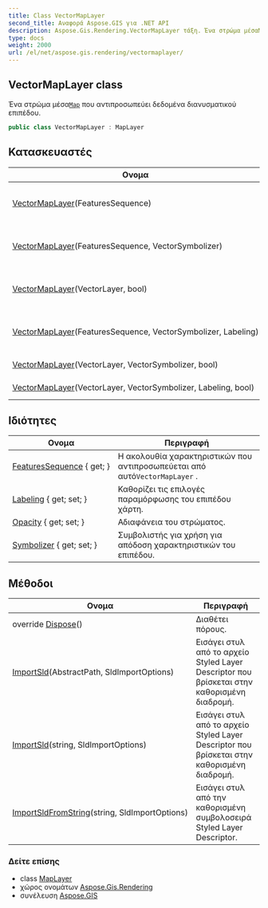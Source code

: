 ```yaml
---
title: Class VectorMapLayer
second_title: Αναφορά Aspose.GIS για .NET API
description: Aspose.Gis.Rendering.VectorMapLayer τάξη. Ένα στρώμα μέσαMap που αντιπροσωπεύει δεδομένα διανυσματικού επιπέδου.
type: docs
weight: 2000
url: /el/net/aspose.gis.rendering/vectormaplayer/
---
```

## VectorMapLayer class

Ένα στρώμα μέσα[`Map`](../map/) που αντιπροσωπεύει δεδομένα διανυσματικού επιπέδου.

```csharp
public class VectorMapLayer : MapLayer
```

## Κατασκευαστές

| Ονομα | Περιγραφή |
| --- | --- |
| [VectorMapLayer](vectormaplayer/#constructor)(FeaturesSequence) | Δημιουργεί νέα παρουσία με προεπιλεγμένο συμβολοποιητή. |
| [VectorMapLayer](vectormaplayer/#constructor_1)(FeaturesSequence, VectorSymbolizer) | Δημιουργεί νέα παρουσία με προεπιλεγμένο συμβολοποιητή. |
| [VectorMapLayer](vectormaplayer/#constructor_5)(VectorLayer, bool) | Δημιουργεί νέα παρουσία με προεπιλεγμένο συμβολοποιητή. |
| [VectorMapLayer](vectormaplayer/#constructor_2)(FeaturesSequence, VectorSymbolizer, Labeling) | Δημιουργεί νέα παρουσία με προεπιλεγμένο συμβολοποιητή. |
| [VectorMapLayer](vectormaplayer/#constructor_4)(VectorLayer, VectorSymbolizer, bool) | Δημιουργεί νέα παρουσία. |
| [VectorMapLayer](vectormaplayer/#constructor_3)(VectorLayer, VectorSymbolizer, Labeling, bool) | Δημιουργεί νέα παρουσία. |

## Ιδιότητες

| Ονομα | Περιγραφή |
| --- | --- |
| [FeaturesSequence](../../aspose.gis.rendering/vectormaplayer/featuressequence/) { get; } | Η ακολουθία χαρακτηριστικών που αντιπροσωπεύεται από αυτό`VectorMapLayer` . |
| [Labeling](../../aspose.gis.rendering/vectormaplayer/labeling/) { get; set; } | Καθορίζει τις επιλογές παραμόρφωσης του επιπέδου χάρτη. |
| [Opacity](../../aspose.gis.rendering/maplayer/opacity/) { get; set; } | Αδιαφάνεια του στρώματος. |
| [Symbolizer](../../aspose.gis.rendering/vectormaplayer/symbolizer/) { get; set; } | Συμβολιστής για χρήση για απόδοση χαρακτηριστικών του επιπέδου. |

## Μέθοδοι

| Ονομα | Περιγραφή |
| --- | --- |
| override [Dispose](../../aspose.gis.rendering/vectormaplayer/dispose/)() | Διαθέτει πόρους. |
| [ImportSld](../../aspose.gis.rendering/vectormaplayer/importsld/#importsld)(AbstractPath, SldImportOptions) | Εισάγει στυλ από το αρχείο Styled Layer Descriptor που βρίσκεται στην καθορισμένη διαδρομή. |
| [ImportSld](../../aspose.gis.rendering/vectormaplayer/importsld/#importsld_1)(string, SldImportOptions) | Εισάγει στυλ από το αρχείο Styled Layer Descriptor που βρίσκεται στην καθορισμένη διαδρομή. |
| [ImportSldFromString](../../aspose.gis.rendering/vectormaplayer/importsldfromstring/)(string, SldImportOptions) | Εισάγει στυλ από την καθορισμένη συμβολοσειρά Styled Layer Descriptor. |

### Δείτε επίσης

* class [MapLayer](../maplayer/)
* χώρος ονομάτων [Aspose.Gis.Rendering](../../aspose.gis.rendering/)
* συνέλευση [Aspose.GIS](../../)


